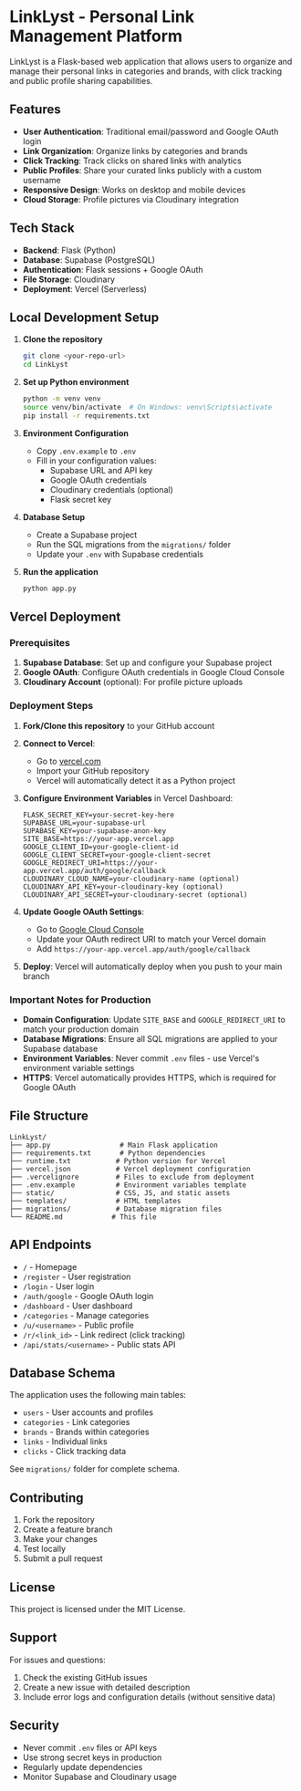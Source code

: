 # LinkLyst - Personal Link Management Platform

LinkLyst is a Flask-based web application that allows users to organize and manage their personal links in categories and brands, with click tracking and public profile sharing capabilities.

## Features

- **User Authentication**: Traditional email/password and Google OAuth login
- **Link Organization**: Organize links by categories and brands
- **Click Tracking**: Track clicks on shared links with analytics
- **Public Profiles**: Share your curated links publicly with a custom username
- **Responsive Design**: Works on desktop and mobile devices
- **Cloud Storage**: Profile pictures via Cloudinary integration

## Tech Stack

- **Backend**: Flask (Python)
- **Database**: Supabase (PostgreSQL)
- **Authentication**: Flask sessions + Google OAuth
- **File Storage**: Cloudinary
- **Deployment**: Vercel (Serverless)

## Local Development Setup

1. **Clone the repository**
   ```bash
   git clone <your-repo-url>
   cd LinkLyst
   ```

2. **Set up Python environment**
   ```bash
   python -m venv venv
   source venv/bin/activate  # On Windows: venv\Scripts\activate
   pip install -r requirements.txt
   ```

3. **Environment Configuration**
   - Copy `.env.example` to `.env`
   - Fill in your configuration values:
     - Supabase URL and API key
     - Google OAuth credentials
     - Cloudinary credentials (optional)
     - Flask secret key

4. **Database Setup**
   - Create a Supabase project
   - Run the SQL migrations from the `migrations/` folder
   - Update your `.env` with Supabase credentials

5. **Run the application**
   ```bash
   python app.py
   ```

## Vercel Deployment

### Prerequisites

1. **Supabase Database**: Set up and configure your Supabase project
2. **Google OAuth**: Configure OAuth credentials in Google Cloud Console
3. **Cloudinary Account** (optional): For profile picture uploads

### Deployment Steps

1. **Fork/Clone this repository** to your GitHub account

2. **Connect to Vercel**:
   - Go to [vercel.com](https://vercel.com)
   - Import your GitHub repository
   - Vercel will automatically detect it as a Python project

3. **Configure Environment Variables** in Vercel Dashboard:
   ```
   FLASK_SECRET_KEY=your-secret-key-here
   SUPABASE_URL=your-supabase-url
   SUPABASE_KEY=your-supabase-anon-key
   SITE_BASE=https://your-app.vercel.app
   GOOGLE_CLIENT_ID=your-google-client-id
   GOOGLE_CLIENT_SECRET=your-google-client-secret
   GOOGLE_REDIRECT_URI=https://your-app.vercel.app/auth/google/callback
   CLOUDINARY_CLOUD_NAME=your-cloudinary-name (optional)
   CLOUDINARY_API_KEY=your-cloudinary-key (optional)
   CLOUDINARY_API_SECRET=your-cloudinary-secret (optional)
   ```

4. **Update Google OAuth Settings**:
   - Go to [Google Cloud Console](https://console.cloud.google.com/)
   - Update your OAuth redirect URI to match your Vercel domain
   - Add `https://your-app.vercel.app/auth/google/callback`

5. **Deploy**: Vercel will automatically deploy when you push to your main branch

### Important Notes for Production

- **Domain Configuration**: Update `SITE_BASE` and `GOOGLE_REDIRECT_URI` to match your production domain
- **Database Migrations**: Ensure all SQL migrations are applied to your Supabase database
- **Environment Variables**: Never commit `.env` files - use Vercel's environment variable settings
- **HTTPS**: Vercel automatically provides HTTPS, which is required for Google OAuth

## File Structure

```
LinkLyst/
├── app.py                 # Main Flask application
├── requirements.txt       # Python dependencies
├── runtime.txt           # Python version for Vercel
├── vercel.json           # Vercel deployment configuration
├── .vercelignore         # Files to exclude from deployment
├── .env.example          # Environment variables template
├── static/               # CSS, JS, and static assets
├── templates/            # HTML templates
├── migrations/           # Database migration files
└── README.md            # This file
```

## API Endpoints

- `/` - Homepage
- `/register` - User registration
- `/login` - User login
- `/auth/google` - Google OAuth login
- `/dashboard` - User dashboard
- `/categories` - Manage categories
- `/u/<username>` - Public profile
- `/r/<link_id>` - Link redirect (click tracking)
- `/api/stats/<username>` - Public stats API

## Database Schema

The application uses the following main tables:
- `users` - User accounts and profiles
- `categories` - Link categories
- `brands` - Brands within categories
- `links` - Individual links
- `clicks` - Click tracking data

See `migrations/` folder for complete schema.

## Contributing

1. Fork the repository
2. Create a feature branch
3. Make your changes
4. Test locally
5. Submit a pull request

## License

This project is licensed under the MIT License.

## Support

For issues and questions:
1. Check the existing GitHub issues
2. Create a new issue with detailed description
3. Include error logs and configuration details (without sensitive data)

## Security

- Never commit `.env` files or API keys
- Use strong secret keys in production
- Regularly update dependencies
- Monitor Supabase and Cloudinary usage